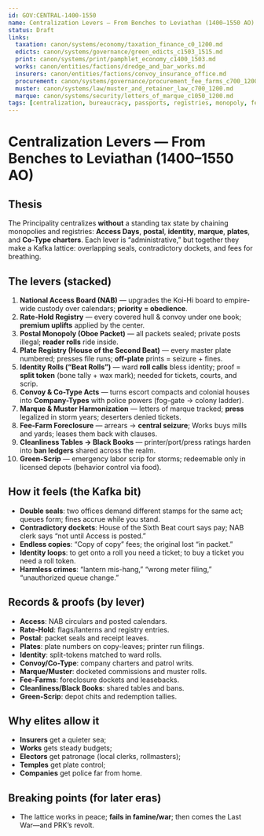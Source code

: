 ```yaml
---
id: GOV:CENTRAL-1400-1550
name: Centralization Levers — From Benches to Leviathan (1400–1550 AO)
status: Draft
links:
  taxation: canon/systems/economy/taxation_finance_c0_1200.md
  edicts: canon/systems/governance/green_edicts_c1503_1515.md
  print: canon/systems/print/pamphlet_economy_c1400_1503.md
  works: canon/entities/factions/dredge_and_bar_works.md
  insurers: canon/entities/factions/convoy_insurance_office.md
  procurement: canon/systems/governance/procurement_fee_farms_c700_1200.md
  muster: canon/systems/law/muster_and_retainer_law_c700_1200.md
  marque: canon/systems/security/letters_of_marque_c1050_1200.md
tags: [centralization, bureaucracy, passports, registries, monopoly, fee-farms, overreach]
---
```


# Centralization Levers — From Benches to Leviathan (1400–1550 AO)

## Thesis
The Principality centralizes **without** a standing tax state by chaining monopolies and registries: **Access Days**, **postal**, **identity**, **marque**, **plates**, and **Co-Type charters**. Each lever is “administrative,” but together they make a Kafka lattice: overlapping seals, contradictory dockets, and fees for breathing.

## The levers (stacked)
1) **National Access Board (NAB)** — upgrades the Koi-Hi board to empire-wide custody over calendars; **priority = obedience**.  
2) **Rate-Hold Registry** — every covered hull & convoy under one book; **premium uplifts** applied by the center.  
3) **Postal Monopoly (Oboe Packet)** — all packets sealed; private posts illegal; **reader rolls** ride inside.  
4) **Plate Registry (House of the Second Beat)** — every master plate numbered; presses file runs; **off-plate** prints = seizure + fines.  
5) **Identity Rolls (“Beat Rolls”)** — ward **roll calls** bless identity; proof = **split token** (bone tally + wax mark); needed for tickets, courts, and scrip.  
6) **Convoy & Co-Type Acts** — turns escort compacts and colonial houses into **Company-Types** with police powers (fog-gate → colony ladder).  
7) **Marque & Muster Harmonization** — letters of marque tracked; **press** legalized in storm years; deserters denied tickets.  
8) **Fee-Farm Foreclosure** — arrears → **central seizure**; Works buys mills and yards; leases them back with clauses.  
9) **Cleanliness Tables → Black Books** — printer/port/press ratings harden into **ban ledgers** shared across the realm.  
10) **Green-Scrip** — emergency labor scrip for storms; redeemable only in licensed depots (behavior control via food).

## How it feels (the Kafka bit)
- **Double seals**: two offices demand different stamps for the same act; queues form; fines accrue while you stand.  
- **Contradictory dockets**: House of the Sixth Beat court says pay; NAB clerk says “not until Access is posted.”  
- **Endless copies**: “Copy of copy” fees; the original lost “in packet.”  
- **Identity loops**: to get onto a roll you need a ticket; to buy a ticket you need a roll token.  
- **Harmless crimes**: “lantern mis-hang,” “wrong meter filing,” “unauthorized queue change.”

## Records & proofs (by lever)
- **Access**: NAB circulars and posted calendars.  
- **Rate-Hold**: flags/lanterns and registry entries.  
- **Postal**: packet seals and receipt leaves.  
- **Plates**: plate numbers on copy-leaves; printer run filings.  
- **Identity**: split-tokens matched to ward rolls.  
- **Convoy/Co-Type**: company charters and patrol writs.  
- **Marque/Muster**: docketed commissions and muster rolls.  
- **Fee-Farms**: foreclosure dockets and leasebacks.  
- **Cleanliness/Black Books**: shared tables and bans.  
- **Green-Scrip**: depot chits and redemption tallies.

## Why elites allow it
- **Insurers** get a quieter sea;  
- **Works** gets steady budgets;  
- **Electors** get patronage (local clerks, rollmasters);  
- **Temples** get plate control;  
- **Companies** get police far from home.

## Breaking points (for later eras)
- The lattice works in peace; **fails in famine/war**; then comes the Last War—and PRK’s revolt.

